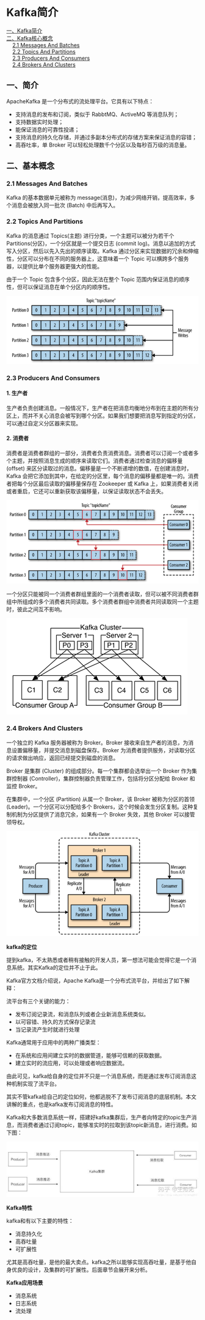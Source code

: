 # Kafka简介

<nav>
<a href="#一Kafka简介">一、Kafka简介</a><br/>
<a href="#二Kafka核心概念">二、Kafka核心概念</a><br/>
&nbsp;&nbsp;&nbsp;&nbsp;<a href="#21-Messages-And-Batches">2.1 Messages And Batches</a><br/>
&nbsp;&nbsp;&nbsp;&nbsp;<a href="#22-Topics-And-Partitions">2.2 Topics And Partitions</a><br/>
&nbsp;&nbsp;&nbsp;&nbsp;<a href="#23-Producers-And-Consumers">2.3 Producers And Consumers</a><br/>
&nbsp;&nbsp;&nbsp;&nbsp;<a href="#24-Brokers-And-Clusters">2.4 Brokers And Clusters </a><br/>
</nav>


## 一、简介

ApacheKafka 是一个分布式的流处理平台。它具有以下特点：

+ 支持消息的发布和订阅，类似于 RabbtMQ、ActiveMQ 等消息队列；
+ 支持数据实时处理；
+ 能保证消息的可靠性投递；
+ 支持消息的持久化存储，并通过多副本分布式的存储方案来保证消息的容错；
+ 高吞吐率，单 Broker 可以轻松处理数千个分区以及每秒百万级的消息量。

## 二、基本概念

### 2.1 Messages And Batches

Kafka 的基本数据单元被称为 message(消息)，为减少网络开销，提高效率，多个消息会被放入同一批次 (Batch) 中后再写入。

### 2.2 Topics And Partitions

Kafka 的消息通过 Topics(主题) 进行分类，一个主题可以被分为若干个 Partitions(分区)，一个分区就是一个提交日志 (commit log)。消息以追加的方式写入分区，然后以先入先出的顺序读取。Kafka 通过分区来实现数据的冗余和伸缩性，分区可以分布在不同的服务器上，这意味着一个 Topic 可以横跨多个服务器，以提供比单个服务器更强大的性能。

由于一个 Topic 包含多个分区，因此无法在整个 Topic 范围内保证消息的顺序性，但可以保证消息在单个分区内的顺序性。

![img.png](resources/img.png)

### 2.3 Producers And Consumers

#### 1. 生产者

生产者负责创建消息。一般情况下，生产者在把消息均衡地分布到在主题的所有分区上，而并不关心消息会被写到哪个分区。如果我们想要把消息写到指定的分区，可以通过自定义分区器来实现。

#### 2. 消费者

消费者是消费者群组的一部分，消费者负责消费消息。消费者可以订阅一个或者多个主题，并按照消息生成的顺序来读取它们。消费者通过检查消息的偏移量 (offset) 来区分读取过的消息。偏移量是一个不断递增的数值，在创建消息时，Kafka 会把它添加到其中，在给定的分区里，每个消息的偏移量都是唯一的。消费者把每个分区最后读取的偏移量保存在 Zookeeper 或 Kafka 上，如果消费者关闭或者重启，它还可以重新获取该偏移量，以保证读取状态不会丢失。

![img_1.png](resources/img_1.png)

一个分区只能被同一个消费者群组里面的一个消费者读取，但可以被不同消费者群组中所组成的多个消费者共同读取。多个消费者群组中消费者共同读取同一个主题时，彼此之间互不影响。

![img_2.png](resources/img_2.png)

### 2.4 Brokers And Clusters

一个独立的 Kafka 服务器被称为 Broker。Broker 接收来自生产者的消息，为消息设置偏移量，并提交消息到磁盘保存。Broker 为消费者提供服务，对读取分区的请求做出响应，返回已经提交到磁盘的消息。

Broker 是集群 (Cluster) 的组成部分。每一个集群都会选举出一个 Broker 作为集群控制器 (Controller)，集群控制器负责管理工作，包括将分区分配给 Broker 和监控 Broker。

在集群中，一个分区 (Partition) 从属一个 Broker，该 Broker 被称为分区的首领 (Leader)。一个分区可以分配给多个 Brokers，这个时候会发生分区复制。这种复制机制为分区提供了消息冗余，如果有一个 Broker 失效，其他 Broker 可以接管领导权。

![img_3.png](resources/img_3.png)



**kafka的定位**

提到kafka，不太熟悉或者稍有接触的开发人员，第一想法可能会觉得它是一个消息系统。其实Kafka的定位并不止于此。

Kafka官方文档介绍说，Apache Kafka是一个分布式流平台，并给出了如下解释：

流平台有三个关键的能力：

*   发布订阅记录流，和消息队列或者企业新消息系统类似。
*   以可容错、持久的方式保存记录流
*   当记录流产生时就进行处理

Kafka通常用于应用中的两种广播类型：

*   在系统和应用间建立实时的数据管道，能够可信赖的获取数据。
*   建立实时的流应用，可以处理或者响应数据流。

由此可见，kafka给自身的定位并不只是一个消息系统，而是通过发布订阅消息这种机制实现了流平台。

其实不管kafka给自己的定位如何，他都逃脱不了发布订阅消息的底层机制。本文讲解的重点，也是kafka发布订阅消息的特性。

Kafka和大多数消息系统一样，搭建好kafka集群后，生产者向特定的topic生产消息，而消费者通过订阅topic，能够准实时的拉取到该topic新消息，进行消费。如下图：

![img_15.png](resources/img_15.png)

**Kafka特性**

kafka和有以下主要的特性：

*   消息持久化
*   高吞吐量
*   可扩展性

尤其是高吞吐量，是他的最大卖点。kafka之所以能够实现高吞吐量，是基于他自身优良的设计，及集群的可扩展性。后面章节会展开来分析。

**Kafka应用场景**

*   消息系统
*   日志系统
*   流处理

